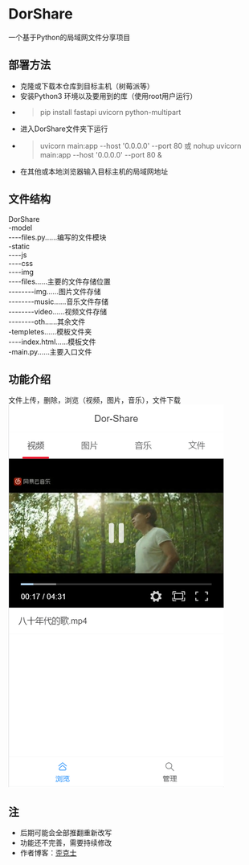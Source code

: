 # DorShare
一个基于Python的局域网文件分享项目  
## 部署方法
- 克隆或下载本仓库到目标主机（树莓派等）  
- 安装Python3 环境以及要用到的库（使用root用户运行）
- > pip install fastapi uvicorn python-multipart 
- 进入DorShare文件夹下运行
- > uvicorn main:app --host '0.0.0.0' --port 80 或 nohup uvicorn main:app --host '0.0.0.0' --port 80 &
- 在其他或本地浏览器输入目标主机的局域网地址
## 文件结构  
DorShare  
-model  
----files.py......编写的文件模块  
-static  
----js  
----css  
----img  
----files......主要的文件存储位置    
--------img......图片文件存储  
--------music......音乐文件存储  
--------video......视频文件存储  
--------oth......其余文件  
-templetes......模板文件夹  
----index.html......模板文件  
-main.py......主要入口文件
## 功能介绍
文件上传，删除，浏览（视频，图片，音乐），文件下载  
![index介绍](https://github.com/Pidbid/DorShare/blob/master/static/files/img/index.png)

## 注
- 后期可能会全部推翻重新改写
- 功能还不完善，需要持续修改
- 作者博客：[歪克士](https://www.wicos.me/jishu/973.html)